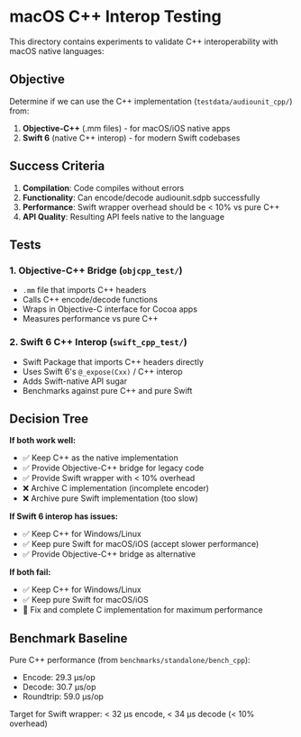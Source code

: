 # macOS C++ Interop Testing

This directory contains experiments to validate C++ interoperability with macOS native languages:

## Objective

Determine if we can use the C++ implementation (`testdata/audiounit_cpp/`) from:
1. **Objective-C++** (.mm files) - for macOS/iOS native apps
2. **Swift 6** (native C++ interop) - for modern Swift codebases

## Success Criteria

1. **Compilation**: Code compiles without errors
2. **Functionality**: Can encode/decode audiounit.sdpb successfully
3. **Performance**: Swift wrapper overhead should be < 10% vs pure C++
4. **API Quality**: Resulting API feels native to the language

## Tests

### 1. Objective-C++ Bridge (`objcpp_test/`)
- `.mm` file that imports C++ headers
- Calls C++ encode/decode functions
- Wraps in Objective-C interface for Cocoa apps
- Measures performance vs pure C++

### 2. Swift 6 C++ Interop (`swift_cpp_test/`)
- Swift Package that imports C++ headers directly
- Uses Swift 6's `@_expose(Cxx)` / C++ interop
- Adds Swift-native API sugar
- Benchmarks against pure C++ and pure Swift

## Decision Tree

**If both work well:**
- ✅ Keep C++ as the native implementation
- ✅ Provide Objective-C++ bridge for legacy code
- ✅ Provide Swift wrapper with < 10% overhead
- ❌ Archive C implementation (incomplete encoder)
- ❌ Archive pure Swift implementation (too slow)

**If Swift 6 interop has issues:**
- ✅ Keep C++ for Windows/Linux
- ✅ Keep pure Swift for macOS/iOS (accept slower performance)
- ✅ Provide Objective-C++ bridge as alternative

**If both fail:**
- ✅ Keep C++ for Windows/Linux
- ✅ Keep pure Swift for macOS/iOS
- 🔧 Fix and complete C implementation for maximum performance

## Benchmark Baseline

Pure C++ performance (from `benchmarks/standalone/bench_cpp`):
- Encode: 29.3 μs/op
- Decode: 30.7 μs/op
- Roundtrip: 59.0 μs/op

Target for Swift wrapper: < 32 μs encode, < 34 μs decode (< 10% overhead)
